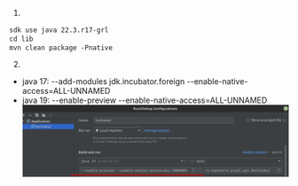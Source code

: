 1.

 ```shell
sdk use java 22.3.r17-grl
cd lib
mvn clean package -Pnative
```
2. 
 * java 17: --add-modules jdk.incubator.foreign --enable-native-access=ALL-UNNAMED
 * java 19: --enable-preview --enable-native-access=ALL-UNNAMED
   ![image.png](.attachments/img.png)